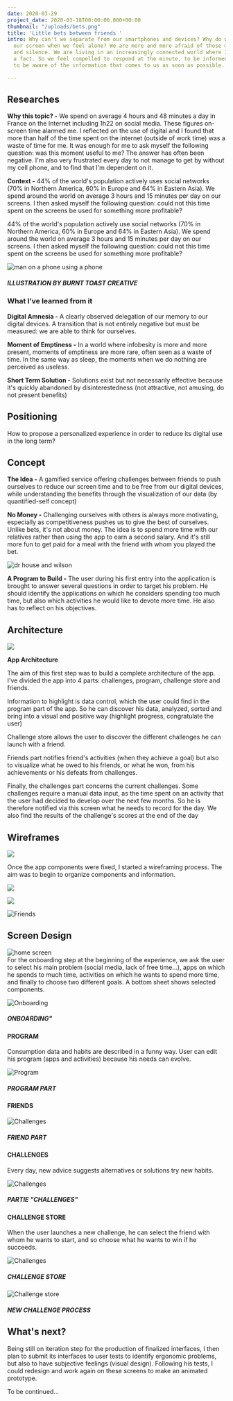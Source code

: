 ```yaml
---
date: 2020-03-29
project_date: 2020-03-18T00:00:00.000+00:00
thumbnail: "/uploads/bets.png"
title: 'Little bets between friends '
intro: Why can't we separate from our smartphones and devices? Why do we hide behind
  our screen when we feel alone? We are more and more afraid of those moments of emptiness
  and silence. We are living in an increasingly connected world where Infobesity is
  a fact. So we feel compelled to respond at the minute, to be informed quickly, or
  to be aware of the information that comes to us as soon as possible.

---
```

## Researches

**Why this topic? -** We spend on average 4 hours and 48 minutes a day in France on the Internet including 1h22 on social media. These figures on-screen time alarmed me. I reflected on the use of digital and I found that more than half of the time spent on the internet (outside of work time) was a waste of time for me. It was enough for me to ask myself the following question: was this moment useful to me? The answer has often been negative. I'm also very frustrated every day to not manage to get by without my cell phone, and to find that I'm dependent on it.

**Context -** 44% of the world's population actively uses social networks (70% in Northern America, 60% in Europe and 64% in Eastern Asia). We spend around the world on average 3 hours and 15 minutes per day on our screens. I then asked myself the following question: could not this time spent on the screens be used for something more profitable?

44% of the world's population actively use social networks (70% in Northern America, 60% in Europe and 64% in Eastern Asia). We spend around the world on average 3 hours and 15 minutes per day on our screens. I then asked myself the following question: could not this time spent on the screens be used for something more profitable?

![man on a phone using a phone](https://anna-rabeony.com/images/projects/ux%20cases/betfriends/burntoast1.png)

##### ILLUSTRATION BY BURNT TOAST CREATIVE

### What I’ve learned from it

**Digital Amnesia -** A clearly observed delegation of our memory to our digital devices. A transition that is not entirely negative but must be measured: we are able to think for ourselves.

**Moment of Emptiness -** In a world where infobesity is more and more present, moments of emptiness are more rare, often seen as a waste of time. In the same way as sleep, the moments when we do nothing are perceived as useless.

**Short Term Solution -** Solutions exist but not necessarily effective because it's quickly abandoned by disinterestedness (not attractive, not amusing, do not present benefits)

## Positioning

How to propose a personalized experience in order to reduce its digital use in the long term?

## Concept

**The Idea -** A gamified service offering challenges between friends to push ourselves to reduce our screen time and to be free from our digital devices, while understanding the benefits through the visualization of our data (by quantified-self concept)

**No Money -** Challenging ourselves with others is always more motivating, especially as competitiveness pushes us to give the best of ourselves. Unlike bets, it's not about money. The idea is to spend more time with our relatives rather than using the app to earn a second salary. And it's still more fun to get paid for a meal with the friend with whom you played the bet.

  
![dr house and wilson](https://anna-rabeony.com/images/projects/ux%20cases/betfriends/giphy.gif)

**A Program to Build -** The user during his first entry into the application is brought to answer several questions in order to target his problem. He should identify the applications on which he considers spending too much time, but also which activities he would like to devote more time. He also has to reflect on his objectives.

## Architecture

  
![](https://anna-rabeony.com/images/projects/ux%20cases/betfriends/wireflow.png)

**App Architecture**

The aim of this first step was to build a complete architecture of the app. I've divided the app into 4 parts: challenges, program, challenge store and friends.

Information to highlight is data control, which the user could find in the program part of the app. So he can discover his data, analyzed, sorted and bring into a visual and positive way (highlight progress, congratulate the user)

Challenge store allows the user to discover the different challenges he can launch with a friend.

Friends part notifies friend's activities (when they achieve a goal) but also to visualize what he owed to his friends, or what he won, from his achievements or his defeats from challenges.

Finally, the challenges part concerns the current challenges. Some challenges require a manual data input, as the time spent on an activity that the user had decided to develop over the next few months. So he is therefore notified via this screen what he needs to record for the day. We also find the results of the challenge's scores at the end of the day

## Wireframes

  
![](https://anna-rabeony.com/images/projects/ux%20cases/betfriends/wireframes/wireframes.png)

Once the app components were fixed, I started a wireframing process. The aim was to begin to organize components and information.

  
![](https://anna-rabeony.com/images/projects/ux%20cases/betfriends/wireframes/store.png)

  
![](https://anna-rabeony.com/images/projects/ux%20cases/betfriends/wireframes/program.png)

  
![](https://anna-rabeony.com/images/projects/ux%20cases/betfriends/wireframes/friends.png "Friends")

## Screen Design

  
![home screen](https://anna-rabeony.com/images/projects/ux%20cases/betfriends/Screendesign/screendesign.png "Onboarding")  
For the onboarding step at the beginning of the experience, we ask the user to select his main problem (social media, lack of free time...), apps on which he spends to much time, activities on which he wants to spend more time, and finally to choose two different goals. A bottom sheet shows selected components.

  
![Onboarding](https://anna-rabeony.com/images/projects/ux%20cases/betfriends/Screendesign/onboarding.png)

##### ONBOARDING"

#### PROGRAM

Consumption data and habits are described in a funny way. User can edit his program (apps and activities) because his needs can evolve.

  
![Program](https://anna-rabeony.com/images/projects/ux%20cases/betfriends/Screendesign/program.png)

##### PROGRAM PART

#### FRIENDS

  
![Challenges](https://anna-rabeony.com/images/projects/ux%20cases/betfriends/Screendesign/friends.png)

##### FRIEND PART

#### CHALLENGES

Every day, new advice suggests alternatives or solutions try new habits.

  
![Challenges](https://anna-rabeony.com/images/projects/ux%20cases/betfriends/Screendesign/overview.png)

##### PARTIE "CHALLENGES"

#### CHALLENGE STORE

When the user launches a new challenge, he can select the friend with whom he wants to start, and so choose what he wants to win if he succeeds.

  
![Challenges](https://anna-rabeony.com/images/projects/ux%20cases/betfriends/Screendesign/store1.png)

##### CHALLENGE STORE

![Challenge store](https://anna-rabeony.com/images/projects/ux%20cases/betfriends/Screendesign/store2.png)

##### NEW CHALLENGE PROCESS

## What's next?

Being still on iteration step for the production of finalized interfaces, I then plan to submit its interfaces to user tests to identify ergonomic problems, but also to have subjective feelings (visual design). Following his tests, I could redesign and work again on these screens to make an animated prototype.

To be continued...